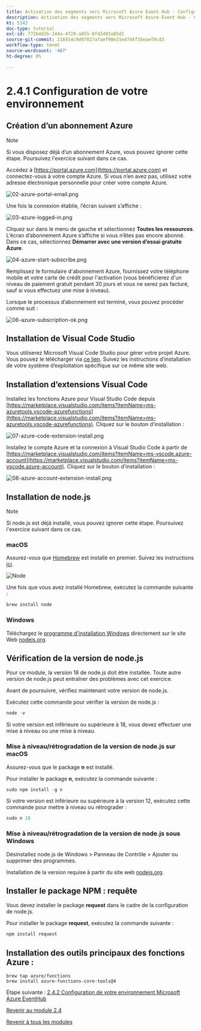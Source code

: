 ```yaml
---
title: Activation des segments vers Microsoft Azure Event Hub - Configuration de votre environnement Microsoft Azure
description: Activation des segments vers Microsoft Azure Event Hub - Configuration de votre environnement Microsoft Azure
kt: 5342
doc-type: tutorial
exl-id: 772b4d2b-144a-4f29-a855-8fd3493a85d2
source-git-commit: 216914c9d97827afaef90e21ed7d4f35eaef0cd3
workflow-type: tm+mt
source-wordcount: '467'
ht-degree: 0%

---
```


# 2.4.1 Configuration de votre environnement

## Création d’un abonnement Azure

>[!NOTE]
>
>Si vous disposez déjà d’un abonnement Azure, vous pouvez ignorer cette étape. Poursuivez l&#39;exercice suivant dans ce cas.

Accédez à [https://portal.azure.com](https://portal.azure.com) et connectez-vous à votre compte Azure. Si vous n’en avez pas, utilisez votre adresse électronique personnelle pour créer votre compte Azure.

![02-azure-portal-email.png](./images/02azureportalemail.png)

Une fois la connexion établie, l’écran suivant s’affiche :

![03-azure-logged-in.png](./images/03azureloggedin.png)

Cliquez sur dans le menu de gauche et sélectionnez **Toutes les ressources**. L’écran d’abonnement Azure s’affiche si vous n’êtes pas encore abonné. Dans ce cas, sélectionnez **Démarrer avec une version d’essai gratuite Azure**.

![04-azure-start-subscribe.png](./images/04azurestartsubscribe.png)

Remplissez le formulaire d&#39;abonnement Azure, fournissez votre téléphone mobile et votre carte de crédit pour l&#39;activation (vous bénéficierez d&#39;un niveau de paiement gratuit pendant 30 jours et vous ne serez pas facturé, sauf si vous effectuez une mise à niveau).

Lorsque le processus d’abonnement est terminé, vous pouvez procéder comme suit :

![06-azure-subscription-ok.png](./images/06azuresubscriptionok.png)

## Installation de Visual Code Studio

Vous utiliserez Microsoft Visual Code Studio pour gérer votre projet Azure. Vous pouvez le télécharger via [ce lien](https://code.visualstudio.com/download). Suivez les instructions d’installation de votre système d’exploitation spécifique sur ce même site web.

## Installation d’extensions Visual Code

Installez les fonctions Azure pour Visual Studio Code depuis [https://marketplace.visualstudio.com/items?itemName=ms-azuretools.vscode-azurefunctions](https://marketplace.visualstudio.com/items?itemName=ms-azuretools.vscode-azurefunctions). Cliquez sur le bouton d’installation :

![07-azure-code-extension-install.png](./images/07azurecodeextensioninstall.png)

Installez le compte Azure et la connexion à Visual Studio Code à partir de [https://marketplace.visualstudio.com/items?itemName=ms-vscode.azure-account](https://marketplace.visualstudio.com/items?itemName=ms-vscode.azure-account). Cliquez sur le bouton d’installation :

![08-azure-account-extension-install.png](./images/08azureaccountextensioninstall.png)

## Installation de node.js

>[!NOTE]
>
>Si node.js est déjà installé, vous pouvez ignorer cette étape. Poursuivez l&#39;exercice suivant dans ce cas.

### macOS

Assurez-vous que [Homebrew](https://brew.sh/) est installé en premier. Suivez les instructions [ici](https://brew.sh/).

![Node](./images/brew.png)

Une fois que vous avez installé Homebrew, exécutez la commande suivante :

```javascript
brew install node
```

### Windows

Téléchargez le [programme d&#39;installation Windows](https://nodejs.org/en/#home-downloadhead) directement sur le site Web [nodejs.org](https://nodejs.org/en/).

## Vérification de la version de node.js

Pour ce module, la version 18 de node.js doit être installée. Toute autre version de node.js peut entraîner des problèmes avec cet exercice.

Avant de poursuivre, vérifiez maintenant votre version de node.js.

Exécutez cette commande pour vérifier la version de node.js :

```javascript
node -v
```

Si votre version est inférieure ou supérieure à 18, vous devez effectuer une mise à niveau ou une mise à niveau.

### Mise à niveau/rétrogradation de la version de node.js sur macOS

Assurez-vous que le package **n** est installé.

Pour installer le package **n**, exécutez la commande suivante :

```javascript
sudo npm install -g n
```

Si votre version est inférieure ou supérieure à la version 12, exécutez cette commande pour mettre à niveau ou rétrograder :

```javascript
sudo n 18
```

### Mise à niveau/rétrogradation de la version de node.js sous Windows

Désinstallez node.js de Windows > Panneau de Contrôle > Ajouter ou supprimer des programmes.

Installation de la version requise à partir du site web [nodejs.org](https://nodejs.org/en/).

## Installer le package NPM : requête

Vous devez installer le package **request** dans le cadre de la configuration de node.js.

Pour installer le package **request**, exécutez la commande suivante :

```javascript
npm install request
```

## Installation des outils principaux des fonctions Azure :

```
brew tap azure/functions
brew install azure-functions-core-tools@4
```

Étape suivante : [2.4.2 Configuration de votre environnement Microsoft Azure EventHub](./ex2.md)

[Revenir au module 2.4](./segment-activation-microsoft-azure-eventhub.md)

[Revenir à tous les modules](./../../../overview.md)
